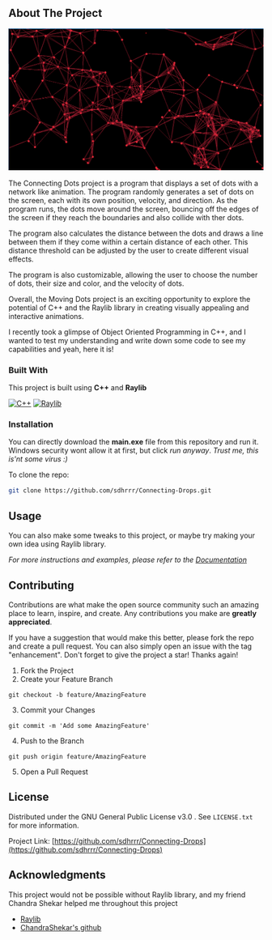 <!-- About the project -->
## About The Project

![Screenshot of project][screenshot]

The Connecting Dots project is a program that displays a set of 
dots with a network like animation. The program randomly generates a set of dots on the screen, each with its own position, velocity, and direction. 
As the program  runs, the dots move around the screen, bouncing 
off the edges of  the screen if they reach the boundaries and also 
collide with ther dots.

The program also calculates the distance between the dots and 
draws a line between them if they come within a certain distance 
of each other. This distance threshold can be adjusted by the user 
to create different visual effects.

The program is also customizable, allowing the user to choose the 
number of dots, their size and color, and the velocity of dots.

Overall, the Moving Dots project is an exciting opportunity to 
explore the potential of C++ and the Raylib library in creating 
visually appealing and interactive animations.

I recently took a glimpse of Object Oriented Programming in C++, and I wanted to test my understanding and write down some code to see my capabilities and yeah, here it is!


### Built With

This project is built using **C++** and **Raylib** 

[![C++][cpp]][cpp-url]
[![Raylib][Raylib]][Raylib-url]

### Installation

You can directly download the **main.exe** file from this repository and run it.
Windows security wont allow it at first, but click *run anyway*. *Trust me, this is'nt some virus :)*

To clone the repo: 
   ```sh
   git clone https://github.com/sdhrrr/Connecting-Drops.git
   ```

## Usage

You can also make some tweaks to this project, or maybe try making your own idea using Raylib library.

_For more instructions and examples, please refer to the [Documentation](https://www.raylib.com/examples.html)_

<!-- CONTRIBUTING -->
## Contributing

Contributions are what make the open source community such an amazing place to learn, inspire, and create. Any contributions you make are **greatly appreciated**.

If you have a suggestion that would make this better, please fork the repo and create a pull request. You can also simply open an issue with the tag "enhancement".
Don't forget to give the project a star! Thanks again!

1. Fork the Project
2. Create your Feature Branch 
```git
git checkout -b feature/AmazingFeature
```
3. Commit your Changes 
```git
git commit -m 'Add some AmazingFeature'
```
4. Push to the Branch 
```
git push origin feature/AmazingFeature
```
5. Open a Pull Request

<!-- LICENSE -->
## License

Distributed under the GNU General Public License v3.0 . See `LICENSE.txt` for more information.

Project Link:  [https://github.com/sdhrrr/Connecting-Drops](https://github.com/sdhrrr/Connecting-Drops)

<!-- ACKNOWLEDGMENTS -->
## Acknowledgments
This project would not be possible without Raylib library, and my friend Chandra Shekar helped me throughout this project

* [Raylib](https://www.raylib.com/)
* [ChandraShekar's github](https://github.com/vanam-chandra-shekar) 

<!-- MARKDOWN LINKS & IMAGES -->
[cpp]: https://img.shields.io/badge/c++-35495E?style=for-the-badge&logo=c%2B%2B&logoColor=4FC08D
[cpp-url]: https://isocpp.org/
[Raylib]: https://img.shields.io/badge/Raylib-f5f5ff?style=for-the-badge&logo=white&logoColor=0c0908
[raylib-url]: https://www.raylib.com/

[screenshot]: others/Screenshot01.png
